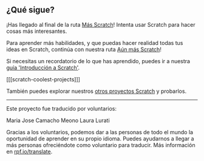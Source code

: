 ## ¿Qué sigue?

¡Has llegado al final de la ruta [Más Scratch](https://projects.raspberrypi.org/es-LA/pathways/more-scratch)! Intenta usar Scratch para hacer cosas más interesantes.

Para aprender más habilidades, y que puedas hacer realidad todas tus ideas en Scratch, continúa con nuestra ruta [Aún más Scratch](https://projects.raspberrypi.org/es-LA/pathways/further-scratch)!

Si necesitas un recordatorio de lo que has aprendido, puedes ir a nuestra [guía 'Introducción a Scratch'](https://projects.raspberrypi.org/es-LA/projects/getting-started-scratch).

[[[scratch-coolest-projects]]]

También puedes explorar nuestros [otros proyectos Scratch](https://projects.raspberrypi.org/es-LA/projects?software%5B%5D=scratch&curriculum%5B%5D=%201) y probarlos.

***

Este proyecto fue traducido por voluntarios:

Maria Jose Camacho Meono
Laura Lurati

Gracias a los voluntarios, podemos dar a las personas de todo el mundo la oportunidad de aprender en su propio idioma. Puedes ayudarnos a llegar a más personas ofreciéndote como voluntario para traducir. Más información en [rpf.io/translate](https://rpf.io/translate).
